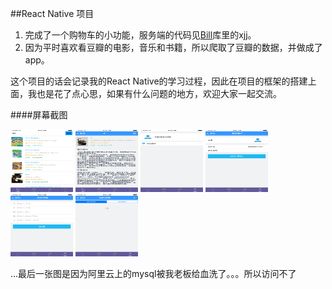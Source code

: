 ##React Native 项目

1. 完成了一个购物车的小功能，服务端的代码见[Bill](https://github.com/dyljqq/Bill)库里的xjj。
2. 因为平时喜欢看豆瓣的电影，音乐和书籍，所以爬取了豆瓣的数据，并做成了app。

这个项目的话会记录我的React Native的学习过程，因此在项目的框架的搭建上面，我也是花了点心思，如果有什么问题的地方，欢迎大家一起交流。


####屏幕截图

<img src="https://github.com/dyljqq/Cart/raw/master/ScreenShot/1.png" width="100" height="100"/> 
<img src="https://github.com/dyljqq/Cart/raw/master/ScreenShot/2.png" width="100" height="100"/> 
<img src="https://github.com/dyljqq/Cart/raw/master/ScreenShot/3.png" width="100" height="100"/>

<img src="https://github.com/dyljqq/Cart/raw/master/ScreenShot/4.png" width="100" height="100"/> 
<img src="https://github.com/dyljqq/Cart/raw/master/ScreenShot/5.png" width="100" height="100"/> 
<img src="https://github.com/dyljqq/Cart/raw/master/ScreenShot/6.png" width="100" height="100"/>

...最后一张图是因为阿里云上的mysql被我老板给血洗了。。。所以访问不了